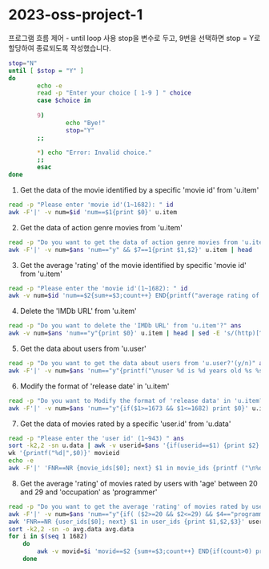 # 2023-oss-project-1

프로그램 흐름 제어 - until loop 사용 
stop을 변수로 두고, 9번을 선택하면 stop = Y로 할당하여 종료되도록 작성했습니다.

```bash 
stop="N"
until [ $stop = "Y" ]
do
        echo -e
        read -p "Enter your choice [ 1-9 ] " choice
        case $choice in
        
        9)
                echo "Bye!"
                stop="Y"
        ;;

        *) echo "Error: Invalid choice."
        ;;
        esac
done
```
1. Get the data of the movie identified by a specific 'movie id' from 'u.item'

```bash 
read -p "Please enter 'movie id'(1~1682): " id
awk -F'|' -v num=$id 'num==$1{print $0}' u.item
```
2. Get the data of action genre movies from 'u.item'

```bash 
read -p "Do you want to get the data of action genre movies from 'u.item'?(y/n) " ans
awk -F'|' -v num=$ans 'num=="y" && $7==1{print $1,$2}' u.item | head
```

3. Get the average 'rating' of the movie identified by specific 'movie id' from 'u.item'

```bash 
read -p "Please enter the 'movie id'(1~1682): " id
awk -v num=$id 'num==$2{sum+=$3;count++} END{printf("average rating of %d : %.5f\n",num,sum/count)}' u.data
```

4. Delete the 'IMDb URL' from 'u.item'
```bash 
read -p "Do you want to delete the 'IMDb URL' from 'u.item'?" ans
awk -v num=$ans 'num=="y"{print $0}' u.item | head | sed -E 's/(http)[^\)]*\)//g'
```

5. Get the data about users from 'u.user'
```bash 
read -p "Do you want to get the data about users from 'u.user?'(y/n)" ans
awk -F'|' -v num=$ans 'num=="y"{printf("\nuser %d is %d years old %s %s",$1,$2,$3,$4)}' u.user | head -11
```

6. Modify the format of 'release date' in 'u.item'
```bash 
read -p "Do you want to Modify the format of 'release data' in 'u.item?(y/n)" ans
awk -F'|' -v num=$ans 'num=="y"{if($1>=1673 && $1<=1682) print $0}' u.item | sed -E 's/([0-9]+)-(.*)-([0-9]+)/\3\2\1/g' | sed -E -e 's/Jan/01/g' -e 's/Feb/02/g' -e 's/Mar/03/g' -e 's/Apr/04/g' -e 's/May/05/g' -e 's/Jun/06/g' -e 's/Jul/07/g' -e 's/Aug/08/g' -e 's/Sep/09/g' -e 's/Oct/10/g' -e 's/Nov/11/g' -e 's/Dec/12/g'
```

7. Get the data of movies rated by a specific 'user.id' from 'u.data'
```bash 
read -p "Please enter the 'user id' (1~943) " ans
sort -k2,2 -sn u.data | awk -v userid=$ans '{if(userid==$1) {print $2} }' > movieid
wk '{printf("%d|",$0)}' movieid
echo -e
awk -F'|' 'FNR==NR {movie_ids[$0]; next} $1 in movie_ids {printf ("\n%d|%s ",$1,$2)}' movieid u.item | head -11
```

8. Get the average 'rating' of movies rated by users with 'age' between 20 and 29 and 'occupation' as 'programmer'
```bash 
read -p "Do you want to get the average 'rating' of movies rated by users with 'age' between 20 and 29 and 'occupation' as 'programmer?(y/n) " ans
awk -F'|' -v num=$ans 'num=="y"{if( ($2>=20 && $2<=29) && $4=="programmer") {print $1}}' u.user > userid
awk 'FNR==NR {user_ids[$0]; next} $1 in user_ids {print $1,$2,$3}' userid u.data > avg.data
sort -k2,2 -sn -o avg.data avg.data
for i in $(seq 1 1682)
	do
		awk -v movid=$i 'movid==$2 {sum+=$3;count++} END{if(count>0) printf("%d %.5g\n",movid,sum/count)}' avg.data
	done
```
